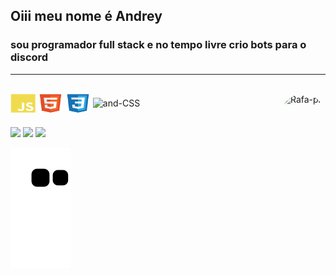 ## Oiii meu nome é Andrey
### sou programador full stack e no tempo livre crio bots para o discord
___ 




  <div style="display: inline_block"><br>
  <img align="center" alt="and-Js" height="30" width="40" src="https://raw.githubusercontent.com/devicons/devicon/master/icons/javascript/javascript-plain.svg">
  <img align="center" alt="and-HTML" height="30" width="40" src="https://raw.githubusercontent.com/devicons/devicon/master/icons/html5/html5-original.svg">
  <img align="center" alt="and-CSS" height="30" width="40" src="https://raw.githubusercontent.com/devicons/devicon/master/icons/css3/css3-original.svg">
  <img align="center" alt="and-CSS" height="30" width="40" src="https://cdn.jsdelivr.net/gh/devicons/devicon/icons/java/java-plain-wordmark.svg">
 <img align="right" alt="Rafa-pic" height="150" style="border-radius:50px;" src="https://cdn.discordapp.com/attachments/882823190810886194/938779410771886120/Design_sem_nome.gif">
</div>
  
###
  
<div>   
  <a href="https://www.instagram.com/andrey_wbs/" target="_blank"><img src="https://img.shields.io/badge/-Instagram-%23E4405F?style=for-the-badge&logo=instagram&logoColor=white" target="_blank"></a>
  <a href="https://www.linkedin.com/in/andrey-de-sa-4a9b35226/" target="_blank"><img src="https://img.shields.io/badge/-LinkedIn-%230077B5?style=for-the-badge&logo=linkedin&logoColor=white" target="_blank"></a> 
  <a href = "mailto:andrey.wesley.sa@gmail.com"><img src="https://img.shields.io/badge/-Gmail-%23333?style=for-the-badge&logo=gmail&logoColor=white" target="_blank"></a>

  
![Snake animation](https://github.com/AndreyWBS/AndreyWBS/blob/output/github-contribution-grid-snake.svg)
</div>
